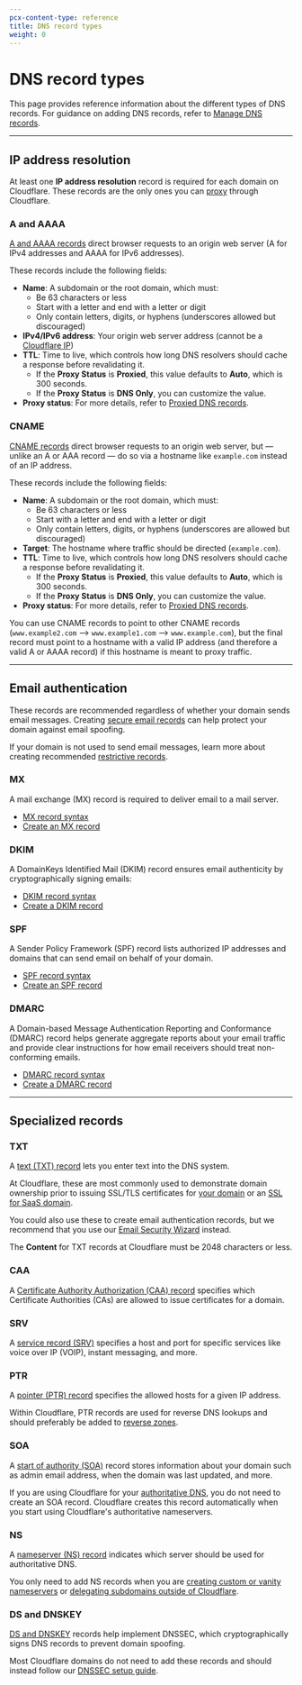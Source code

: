 ```yaml
---
pcx-content-type: reference
title: DNS record types
weight: 0
---
```


# DNS record types

This page provides reference information about the different types of DNS records. For guidance on adding DNS records, refer to [Manage DNS records](/dns/manage-dns-records/how-to/create-dns-records/).

***

## IP address resolution

At least one **IP address resolution** record is required for each domain on Cloudflare. These records are the only ones you can [proxy](/dns/proxied-dns-records/) through Cloudflare.

### A and AAAA

[A and AAAA records](https://www.cloudflare.com/learning/dns/dns-records/dns-a-record/) direct browser requests to an origin web server (A for IPv4 addresses and AAAA for IPv6 addresses).

These records include the following fields:

*   **Name**: A subdomain or the root domain, which must:
    *   Be 63 characters or less
    *   Start with a letter and end with a letter or digit
    *   Only contain letters, digits, or hyphens (underscores allowed but discouraged)
*   **IPv4/IPv6 address**: Your origin web server address (cannot be a [Cloudflare IP](https://www.cloudflare.com/ips))
*   **TTL**: Time to live, which controls how long DNS resolvers should cache a response before revalidating it.
    *   If the **Proxy Status** is **Proxied**, this value defaults to **Auto**, which is 300 seconds.
    *   If the **Proxy Status** is **DNS Only**, you can customize the value.
*   **Proxy status**: For more details, refer to [Proxied DNS records](/dns/proxied-dns-records/).

### CNAME

[CNAME records](https://www.cloudflare.com/learning/dns/dns-records/dns-cname-record/) direct browser requests to an origin web server, but — unlike an A or AAA record — do so via a hostname like `example.com` instead of an IP address.

These records include the following fields:

*   **Name**: A subdomain or the root domain, which must:
    *   Be 63 characters or less
    *   Start with a letter and end with a letter or digit
    *   Only contain letters, digits, or hyphens (underscores are allowed but discouraged)
*   **Target**: The hostname where traffic should be directed (`example.com`).
*   **TTL**: Time to live, which controls how long DNS resolvers should cache a response before revalidating it.
    *   If the **Proxy Status** is **Proxied**, this value defaults to **Auto**, which is 300 seconds.
    *   If the **Proxy Status** is **DNS Only**, you can customize the value.
*   **Proxy status**: For more details, refer to [Proxied DNS records](/dns/proxied-dns-records/).

You can use CNAME records to point to other CNAME records (`www.example2.com` --> `www.example1.com` --> `www.example.com`), but the final record must point to a hostname with a valid IP address (and therefore a valid A or AAAA record) if this hostname is meant to proxy traffic.

***

## Email authentication

These records are recommended regardless of whether your domain sends email messages. Creating [secure email records](https://blog.cloudflare.com/tackling-email-spoofing/) can help protect your domain against email spoofing.

If your domain is not used to send email messages, learn more about creating recommended [restrictive records](https://www.cloudflare.com/learning/dns/dns-records/protect-domains-without-email/).

### MX

A mail exchange (MX) record is required to deliver email to a mail server.

*   [MX record syntax](https://www.cloudflare.com/learning/dns/dns-records/dns-mx-record/)
*   [Create an MX record](/dns/manage-dns-records/how-to/email-records/#add-mx-records)

### DKIM

A DomainKeys Identified Mail (DKIM) record ensures email authenticity by cryptographically signing emails:

*   [DKIM record syntax](https://www.cloudflare.com/learning/dns/dns-records/dns-dkim-record/)
*   [Create a DKIM record](/dns/manage-dns-records/how-to/email-records/#configure-email-security-records)

### SPF

A Sender Policy Framework (SPF) record lists authorized IP addresses and domains that can send email on behalf of your domain.

*   [SPF record syntax](https://www.cloudflare.com/learning/dns/dns-records/dns-spf-record/)
*   [Create an SPF record](/dns/manage-dns-records/how-to/email-records/#configure-email-security-records)

### DMARC

A Domain-based Message Authentication Reporting and Conformance (DMARC) record helps generate aggregate reports about your email traffic and provide clear instructions for how email receivers should treat non-conforming emails.

*   [DMARC record syntax](https://www.cloudflare.com/learning/dns/dns-records/dns-dmarc-record/)
*   [Create a DMARC record](/dns/manage-dns-records/how-to/email-records/#configure-email-security-records)

***

## Specialized records

### TXT

A [text (TXT) record](https://www.cloudflare.com/learning/dns/dns-records/dns-txt-record/) lets you enter text into the DNS system.

At Cloudflare, these are most commonly used to demonstrate domain ownership prior to issuing SSL/TLS certificates for [your domain](/ssl/edge-certificates/changing-dcv-method) or an [SSL for SaaS domain](/ssl/ssl-for-saas/common-tasks/certificate-validation-methods).

You could also use these to create email authentication records, but we recommend that you use our [Email Security Wizard](/dns/manage-dns-records/how-to/email-records/#prevent-domain-spoofing) instead.

<Aside type="note">

The **Content** for TXT records at Cloudflare must be 2048 characters or less.

</Aside>

### CAA

A [Certificate Authority Authorization (CAA) record](/ssl/edge-certificates/custom-certificates/caa-records) specifies which Certificate Authorities (CAs) are allowed to issue certificates for a domain.

### SRV

A [service record (SRV)](https://www.cloudflare.com/learning/dns/dns-records/dns-srv-record/) specifies a host and port for specific services like voice over IP (VOIP), instant messaging, and more.

### PTR

A [pointer (PTR) record](https://www.cloudflare.com/learning/dns/dns-records/dns-ptr-record/) specifies the allowed hosts for a given IP address.

Within Cloudflare, PTR records are used for reverse DNS lookups and should preferably be added to [reverse zones](/dns/additional-options/reverse-zones/).

### SOA

A [start of authority (SOA)](https://www.cloudflare.com/learning/dns/dns-records/dns-soa-record/) record stores information about your domain such as admin email address, when the domain was last updated, and more.

If you are using Cloudflare for your [authoritative DNS](/dns/zone-setups/full-setup/), you do not need to create an SOA record. Cloudflare creates this record automatically when you start using Cloudflare's authoritative nameservers.

### NS

A [nameserver (NS) record](https://www.cloudflare.com/learning/dns/dns-records/dns-ns-record/) indicates which server should be used for authoritative DNS.

You only need to add NS records when you are [creating custom or vanity nameservers](/dns/additional-options/custom-nameservers/) or [delegating subdomains outside of Cloudflare](https://support.cloudflare.com/hc/articles/360021357131).

### DS and DNSKEY

[DS and DNSKEY](https://www.cloudflare.com/learning/dns/dns-records/dnskey-ds-records/) records help implement DNSSEC, which cryptographically signs DNS records to prevent domain spoofing.

Most Cloudflare domains do not need to add these records and should instead follow our [DNSSEC setup guide](/dns/additional-options/dnssec/).
